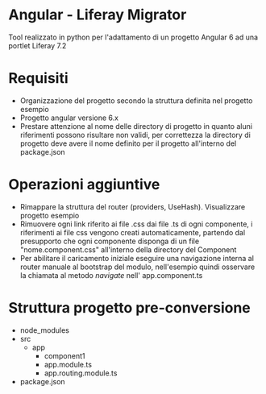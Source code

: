 # Angular - Liferay Migrator

Tool realizzato in python per l'adattamento di un progetto Angular 6 
ad una portlet Liferay 7.2

# Requisiti
- Organizzazione del progetto secondo la struttura definita nel progetto esempio
- Progetto angular versione 6.x
- Prestare attenzione al nome delle directory di progetto in quanto aluni riferimenti possono risultare non validi, per correttezza la directory di progetto 
deve avere il nome definito per il progetto all'interno del package.json

# Operazioni aggiuntive
- Rimappare la struttura del router (providers, UseHash). Visualizzare progetto esempio
- Rimuovere ogni link riferito ai file .css dai file .ts di ogni componente, i riferimenti ai file css vengono creati automaticamente, partendo dal presupporto che
ogni componente disponga di un file "nome.component.css" all'interno della directory del Component
- Per abilitare il caricamento iniziale eseguire una navigazione interna al router manuale al bootstrap del modulo, nell'esempio quindi
osservare la chiamata al metodo *navigate* nell' app.component.ts 

# Struttura progetto pre-conversione
- node_modules
- src
  - app
    - component1
    - app.module.ts
    - app.routing.module.ts
- package.json
